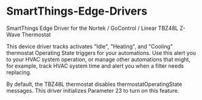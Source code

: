 # SmartThings-Edge-Drivers
SmartThings Edge Driver for the Nortek / GoControl / Linear TBZ48L Z-Wave Thermostat

This device driver tracks activates "Idle", "Heating", and "Cooling" thermostat Operating State triggers for your automations. Use this alert you to your HVAC system operation, or manage other automations that might, for example, track HVAC system time and alert you when a filter needs replacing.

By default, the TBZ48L thermostat disables thermostatOperatingState messages. This driver initializes Parameter 23 to turn on this feature.
